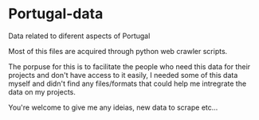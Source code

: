 # Portugal-data
Data related to diferent aspects of Portugal

Most of this files are acquired through python web crawler scripts.

The porpuse for this is to facilitate the people who need this data for their projects and don't have access to it easily, I needed some of this data myself and didn't find any files/formats that could help me intregrate the data on my projects.

You're welcome to give me any ideias, new data to scrape etc...
